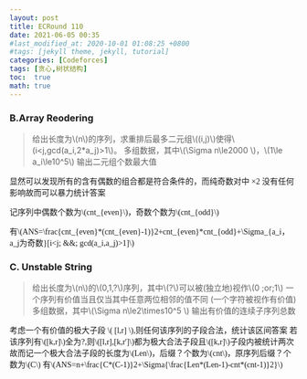 ```yaml
---
layout: post
title: ECRound 110
date: 2021-06-05 00:35
#last_modified_at: 2020-10-01 01:08:25 +0800
#tags: [jekyll theme, jekyll, tutorial]
categories: [Codeforces]
tags: [贪心,树状结构]
toc:  true
math: true
---
```

### B.Array Reodering
>给出长度为\\(n\\)的序列，求重排后最多二元组\\((i,j)\\)使得\\(i<j,gcd(a_i,2*a_j)>1\\)。
>多组数据，其中\\(\Sigma n\le2000 \\)，\\(1\le a_i\le10^5\\)
>输出二元组个数最大值

<font face="楷体" >
显然可以发现所有的含有偶数的组合都是符合条件的，而纯奇数对中 ×2 没有任何影响故而可以暴力统计答案

记序列中偶数个数为\\(cnt_{even}\\)，奇数个数为\\(cnt_{odd}\\)

有\\(ANS=\frac{cnt_{even}*(cnt_{even}-1)}2+cnt_{even}*cnt_{odd}+\Sigma_{a_i，a_j为奇数}[i<j\; \&\&\; gcd(a_i,a_j)>1]\\)
</font>

### C. Unstable String
>给出长度为\\(n\\)的\\(0,1,?\\)序列，其中\\(?\\)可以被(独立地)视作\\(0 \;or\;1\\)
>一个序列有价值当且仅当其中任意两位相邻的值不同  (一个字符被视作有价值)
>多组数据，其中\\(\Sigma n\le2\times10^5 \\)
>输出有价值的连续子序列总数

<font face="楷体" >

考虑一个有价值的极大子段 \\( [l,r] \\),则任何该序列的子段合法，统计该区间答案
若该序列有\\([k,r]\\)全为?,则\\([l,r],[k,r']\\)都为极大合法子段且\\([k,r]\\)子段内被统计两次
故而记一个极大合法子段的长度为\\(Len\\)，后缀？个数为\\(cnt\\)，原序列后缀？个数为\\(C\\)
有\\(ANS=n+\frac{C*(C-1)}2+\Sigma{\frac{Len*(Len-1)-cnt*(cnt-1)}2}\\)
</font>